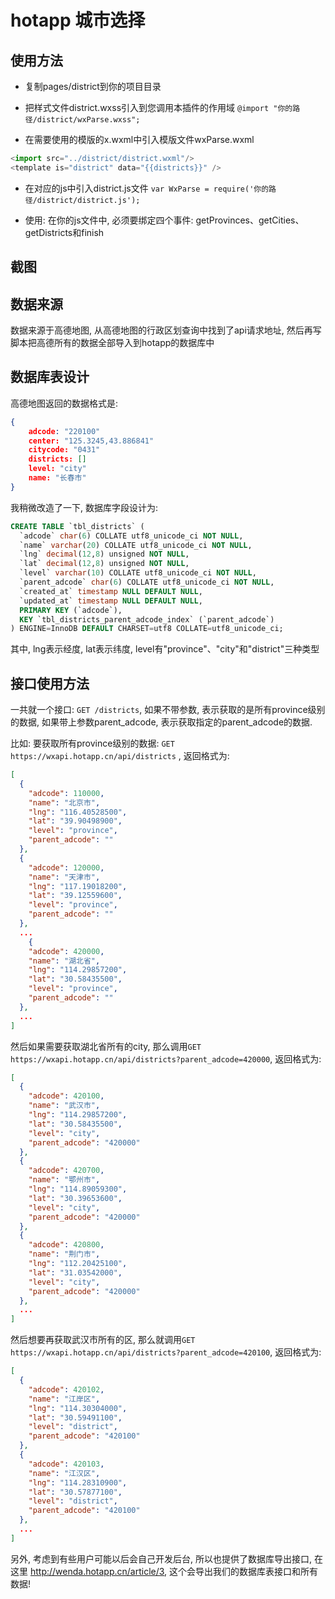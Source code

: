 # hotapp 城市选择

## 使用方法

- 复制pages/district到你的项目目录

- 把样式文件district.wxss引入到您调用本插件的作用域
`@import "你的路径/district/wxParse.wxss";`

- 在需要使用的模版的x.wxml中引入模版文件wxParse.wxml
```javascript
<import src="../district/district.wxml"/>
<template is="district" data="{{districts}}" />
```

- 在对应的js中引入district.js文件
`var WxParse = require('你的路径/district/district.js');`

- 使用:
在你的js文件中, 必须要绑定四个事件:
getProvinces、getCities、getDistricts和finish

## 截图


## 数据来源

数据来源于高德地图, 从高德地图的行政区划查询中找到了api请求地址, 然后再写脚本把高德所有的数据全部导入到hotapp的数据库中

## 数据库表设计

高德地图返回的数据格式是:

```json
{
  	adcode: "220100"
	center: "125.3245,43.886841"
	citycode: "0431"
	districts: []
	level: "city"
	name: "长春市"
}
```

我稍微改造了一下, 数据库字段设计为:

```sql
CREATE TABLE `tbl_districts` (
  `adcode` char(6) COLLATE utf8_unicode_ci NOT NULL,
  `name` varchar(20) COLLATE utf8_unicode_ci NOT NULL,
  `lng` decimal(12,8) unsigned NOT NULL,
  `lat` decimal(12,8) unsigned NOT NULL,
  `level` varchar(10) COLLATE utf8_unicode_ci NOT NULL,
  `parent_adcode` char(6) COLLATE utf8_unicode_ci NOT NULL,
  `created_at` timestamp NULL DEFAULT NULL,
  `updated_at` timestamp NULL DEFAULT NULL,
  PRIMARY KEY (`adcode`),
  KEY `tbl_districts_parent_adcode_index` (`parent_adcode`)
) ENGINE=InnoDB DEFAULT CHARSET=utf8 COLLATE=utf8_unicode_ci;
```
其中, lng表示经度, lat表示纬度, level有"province"、"city"和"district"三种类型


## 接口使用方法

一共就一个接口: `GET /districts`, 如果不带参数, 表示获取的是所有province级别的数据, 如果带上参数parent_adcode, 表示获取指定的parent_adcode的数据. 

比如: 要获取所有province级别的数据: `GET https://wxapi.hotapp.cn/api/districts` , 返回格式为:

```json
[
  {
    "adcode": 110000,
    "name": "北京市",
    "lng": "116.40528500",
    "lat": "39.90498900",
    "level": "province",
    "parent_adcode": ""
  },
  {
    "adcode": 120000,
    "name": "天津市",
    "lng": "117.19018200",
    "lat": "39.12559600",
    "level": "province",
    "parent_adcode": ""
  },
  ...
    {
    "adcode": 420000,
    "name": "湖北省",
    "lng": "114.29857200",
    "lat": "30.58435500",
    "level": "province",
    "parent_adcode": ""
  },
  ...
]
```

然后如果需要获取湖北省所有的city, 那么调用`GET https://wxapi.hotapp.cn/api/districts?parent_adcode=420000`, 返回格式为:

```json
[
  {
    "adcode": 420100,
    "name": "武汉市",
    "lng": "114.29857200",
    "lat": "30.58435500",
    "level": "city",
    "parent_adcode": "420000"
  },
  {
    "adcode": 420700,
    "name": "鄂州市",
    "lng": "114.89059300",
    "lat": "30.39653600",
    "level": "city",
    "parent_adcode": "420000"
  },
  {
    "adcode": 420800,
    "name": "荆门市",
    "lng": "112.20425100",
    "lat": "31.03542000",
    "level": "city",
    "parent_adcode": "420000"
  },
  ...
]
```

然后想要再获取武汉市所有的区, 那么就调用`GET https://wxapi.hotapp.cn/api/districts?parent_adcode=420100`, 返回格式为:

```json
[
  {
    "adcode": 420102,
    "name": "江岸区",
    "lng": "114.30304000",
    "lat": "30.59491100",
    "level": "district",
    "parent_adcode": "420100"
  },
  {
    "adcode": 420103,
    "name": "江汉区",
    "lng": "114.28310900",
    "lat": "30.57877100",
    "level": "district",
    "parent_adcode": "420100"
  },
  ...
]
```

另外, 考虑到有些用户可能以后会自己开发后台, 所以也提供了数据库导出接口, 在这里 http://wenda.hotapp.cn/article/3, 这个会导出我们的数据库表接口和所有数据!
